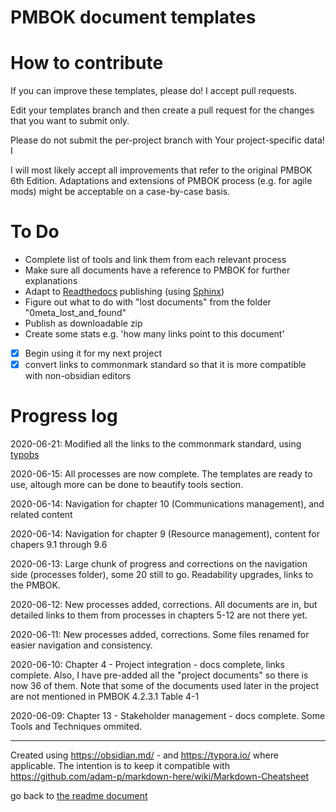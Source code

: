# PMBOK document templates



# How to contribute

If you can improve these templates, please do! I accept pull requests.

Edit your templates branch and then create a pull request for the changes that you want to submit only.

Please do not submit the per-project branch with Your project-specific data! I

I will most likely accept all improvements that refer to the original PMBOK 6th Edition. Adaptations and extensions of PMBOK process (e.g. for agile mods) might be acceptable on a case-by-case basis.

# To Do

* Complete list of tools and link them from each relevant process
* Make sure all documents have a reference to PMBOK for further explanations
* Adapt to [Readthedocs](<https://readthedocs.org/>) publishing (using [Sphinx](<https://www.sphinx-doc.org/en/master/>))
* Figure out what to do with "lost documents" from the folder "0meta_lost_and_found"
* Publish as downloadable zip
* Create some stats  e.g. 'how many links point to this document'
* [x] Begin using it for my next project
* [x] convert links to commonmark standard so that it is more compatible with non-obsidian editors

# Progress log

2020-06-21: Modified all the links to the commonmark standard, using [typobs](https://github.com/jerzydziewierz/typobs)

2020-06-15: All processes are now complete. The templates are ready to use, altough more can be done to beautify tools section.

2020-06-14: Navigation for chapter 10 (Communications management), and related content

2020-06-14: Navigation for  chapter 9 (Resource management), content for chapers 9.1 through 9.6

2020-06-13: Large chunk of progress and corrections on the navigation side (processes folder), some 20 still to go. Readability upgrades, links to the PMBOK.

2020-06-12: New processes added, corrections. All documents are in, but detailed links to them from processes in chapters 5-12 are not there yet.

2020-06-11: New processes added, corrections. Some files renamed for easier navigation and consistency.

2020-06-10: Chapter 4 - Project integration - docs complete, links complete. Also, I have pre-added all the "project documents" so there is now 36 of them. Note that some of the documents used later in the project are not mentioned in PMBOK 4.2.3.1 Table 4-1

2020-06-09: Chapter 13 - Stakeholder management - docs complete. Some Tools and Techniques ommited.

---

Created using https://obsidian.md/ - and https://typora.io/ where applicable. The intention is to keep it compatible with https://github.com/adam-p/markdown-here/wiki/Markdown-Cheatsheet

go back to [the readme document](README.md)


